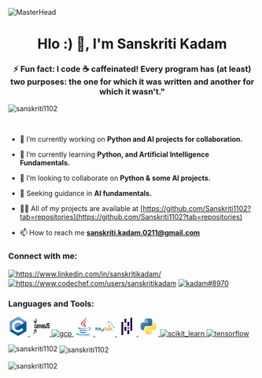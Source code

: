 ![MasterHead](https://share.creavite.co/JsGTiL0KoejAByNM.gif)
<h1 align="center">Hlo :) 👋, I'm Sanskriti Kadam</h1>
<h3 align="center">⚡ Fun fact: I code ☕️ caffeinated! Every program has (at least) two purposes: the one for which it was written and another for which it wasn't."</h3>

<p align="left"> <img src="https://komarev.com/ghpvc/?username=sanskriti1102&label=Profile%20views&color=0e75b6&style=flat" alt="sanskriti1102" /> </p>

<p align="left"> <a href="https://twitter.com/" target="blank"><img src="https://img.shields.io/twitter/follow/?logo=twitter&style=for-the-badge" alt="" /></a> </p>

- 🔭 I’m currently working on **Python and AI projects for collaboration.**

- 🌱 I’m currently learning **Python, and Artificial Intelligence Fundamentals.**

- 👯 I’m looking to collaborate on **Python & some AI projects.**

- 🤝 Seeking guidance in **AI fundamentals.**

- 👨‍💻 All of my projects are available at [https://github.com/Sanskriti1102?tab=repositories](https://github.com/Sanskriti1102?tab=repositories)

- 📫 How to reach me **sanskriti.kadam.0211@gmail.com**

<h3 align="left">Connect with me:</h3>
<p align="left">
<a href="https://linkedin.com/in/https://www.linkedin.com/in/sanskritikadam/" target="blank"><img align="center" src="https://raw.githubusercontent.com/rahuldkjain/github-profile-readme-generator/master/src/images/icons/Social/linked-in-alt.svg" alt="https://www.linkedin.com/in/sanskritikadam/" height="30" width="40" /></a>
<a href="https://www.codechef.com/users/https://www.codechef.com/users/sanskritikadam" target="blank"><img align="center" src="https://cdn.jsdelivr.net/npm/simple-icons@3.1.0/icons/codechef.svg" alt="https://www.codechef.com/users/sanskritikadam" height="30" width="40" /></a>
<a href="https://discord.gg/kadam#8970" target="blank"><img align="center" src="https://raw.githubusercontent.com/rahuldkjain/github-profile-readme-generator/master/src/images/icons/Social/discord.svg" alt="kadam#8970" height="30" width="40" /></a>
</p>

<h3 align="left">Languages and Tools:</h3>
<p align="left"> <a href="https://www.cprogramming.com/" target="_blank" rel="noreferrer"> <img src="https://raw.githubusercontent.com/devicons/devicon/master/icons/c/c-original.svg" alt="c" width="40" height="40"/> </a> <a href="https://canvasjs.com" target="_blank" rel="noreferrer"> <img src="https://raw.githubusercontent.com/Hardik0307/Hardik0307/master/assets/canvasjs-charts.svg" alt="canvasjs" width="40" height="40"/> </a> <a href="https://cloud.google.com" target="_blank" rel="noreferrer"> <img src="https://www.vectorlogo.zone/logos/google_cloud/google_cloud-icon.svg" alt="gcp" width="40" height="40"/> </a> <a href="https://www.java.com" target="_blank" rel="noreferrer"> <img src="https://raw.githubusercontent.com/devicons/devicon/master/icons/java/java-original.svg" alt="java" width="40" height="40"/> </a> <a href="https://www.mysql.com/" target="_blank" rel="noreferrer"> <img src="https://raw.githubusercontent.com/devicons/devicon/master/icons/mysql/mysql-original-wordmark.svg" alt="mysql" width="40" height="40"/> </a> <a href="https://pandas.pydata.org/" target="_blank" rel="noreferrer"> <img src="https://raw.githubusercontent.com/devicons/devicon/2ae2a900d2f041da66e950e4d48052658d850630/icons/pandas/pandas-original.svg" alt="pandas" width="40" height="40"/> </a> <a href="https://www.python.org" target="_blank" rel="noreferrer"> <img src="https://raw.githubusercontent.com/devicons/devicon/master/icons/python/python-original.svg" alt="python" width="40" height="40"/> </a> <a href="https://scikit-learn.org/" target="_blank" rel="noreferrer"> <img src="https://upload.wikimedia.org/wikipedia/commons/0/05/Scikit_learn_logo_small.svg" alt="scikit_learn" width="40" height="40"/> </a> <a href="https://www.tensorflow.org" target="_blank" rel="noreferrer"> <img src="https://www.vectorlogo.zone/logos/tensorflow/tensorflow-icon.svg" alt="tensorflow" width="40" height="40"/> </a> </p>

<p><img align="left" src="https://github-readme-stats.vercel.app/api/top-langs?username=sanskriti1102&show_icons=true&locale=en&layout=compact&theme=ayu-mirage" alt="sanskriti1102" /></p>

<p>&nbsp;<img align="center" src="https://github-readme-stats.vercel.app/api?username=sanskriti1102&show_icons=true&locale=en" alt="sanskriti1102" /></p>

<p><img align="center" src="https://github-readme-streak-stats.herokuapp.com/?user=sanskriti1102&" alt="sanskriti1102" /></p>
